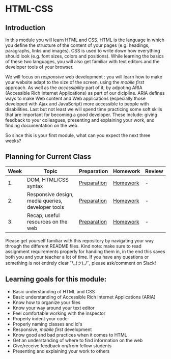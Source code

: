 # HTML-CSS

## Introduction

In this module you will learn HTML and CSS. HTML is the language in which you define the structure of the content of your pages (e.g. headings, paragraphs, links and images). CSS is used to write down how everything should look (e.g. font sizes, colors and positions). While learning the basics of these two languages, you will also get familiar with text editors and the developer tools of your browser.

We will focus on _responsive_ web development : you will learn how to make your website adapt to the size of the screen, using the _mobile first_ approach. As well as the _accessibility_ part of it, by adpoting ARIA (Accessible Rich Internet Applications) as part of our dicipline. ARIA defines ways to make Web content and Web applications (especially those developed with Ajax and JavaScript) more accessible to people with disabilities. Last but not least we will spend time practicing some soft skills that are important for becoming a good developer. These include: giving feedback to your colleagues, presenting and explaining your work, and finding documentation on the web.

So since this is your first module, what can you expect the next three weeks?

## Planning for Current Class
| Week | Topic | Preparation | Homework | Review |
| ---- | ----- | ---- |----------|--------|
| 1. | DOM, HTML/CSS syntax | [Preparation](/Week1/preparation.md) | [Homework](/Week1/homework.md) |-|
| 2. | Responsive design, media queries, developer tools | [Preparation](/Week2/preparation.md) | [Homework](/Week2/homework.md) |-|
| 3. | Recap, useful resources on the web| [Preparation](/Week2/preparation.md) | [Homework](/Week3/homework.md) |-|

Please get yourself familiar with this repository by navigating your way through the different README files. Kind note: make sure to read assignment requirements properly for handing them in, in the end this saves both you and your teacher a lot of time. If you have any questions or something is not entirely clear ¯\\\_(ツ)_/¯, please ask/comment on Slack!

## Learning goals for this module:
* Basic understanding of HTML and CSS  
* Basic understanding of Accessible Rich Internet Applications (ARIA)  
* Know how to organize your files  
* Know your way around your text editor  
* Feel comfortable working with the inspector  
* Properly indent your code  
* Properly naming classes and id's  
* Responsive, _mobile first_ development  
* Know good and bad practices when it comes to HTML  
* Get an understanding of where to find information on the web  
* Give/receive feedback on/from fellow students  
* Presenting and explaining your work to others  




